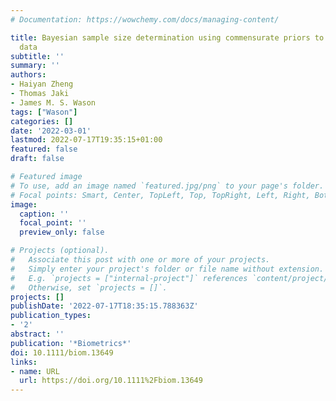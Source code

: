 ```yaml
---
# Documentation: https://wowchemy.com/docs/managing-content/

title: Bayesian sample size determination using commensurate priors to leverage preexperimental
  data
subtitle: ''
summary: ''
authors:
- Haiyan Zheng
- Thomas Jaki
- James M. S. Wason
tags: ["Wason"]
categories: []
date: '2022-03-01'
lastmod: 2022-07-17T19:35:15+01:00
featured: false
draft: false

# Featured image
# To use, add an image named `featured.jpg/png` to your page's folder.
# Focal points: Smart, Center, TopLeft, Top, TopRight, Left, Right, BottomLeft, Bottom, BottomRight.
image:
  caption: ''
  focal_point: ''
  preview_only: false

# Projects (optional).
#   Associate this post with one or more of your projects.
#   Simply enter your project's folder or file name without extension.
#   E.g. `projects = ["internal-project"]` references `content/project/deep-learning/index.md`.
#   Otherwise, set `projects = []`.
projects: []
publishDate: '2022-07-17T18:35:15.788363Z'
publication_types:
- '2'
abstract: ''
publication: '*Biometrics*'
doi: 10.1111/biom.13649
links:
- name: URL
  url: https://doi.org/10.1111%2Fbiom.13649
---
```

